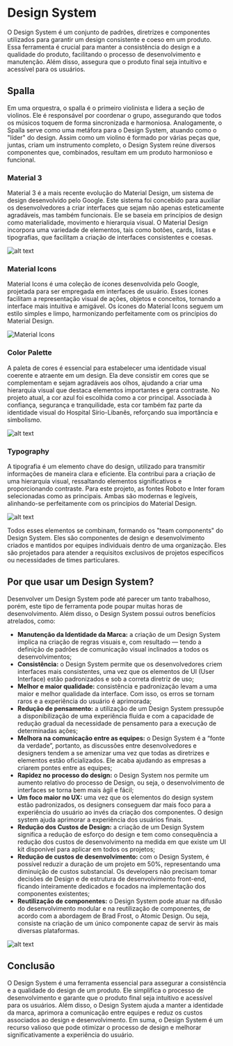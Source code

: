 # Design System

O Design System é um conjunto de padrões, diretrizes e componentes utilizados para garantir um design consistente e coeso em um produto. Essa ferramenta é crucial para manter a consistência do design e a qualidade do produto, facilitando o processo de desenvolvimento e manutenção. Além disso, assegura que o produto final seja intuitivo e acessível para os usuários.

## Spalla

Em uma orquestra, o spalla é o primeiro violinista e lidera a seção de violinos. Ele é responsável por coordenar o grupo, assegurando que todos os músicos toquem de forma sincronizada e harmoniosa. Analogamente, o Spalla serve como uma metáfora para o Design System, atuando como o "líder" do design. Assim como um violino é formado por várias peças que, juntas, criam um instrumento completo, o Design System reúne diversos componentes que, combinados, resultam em um produto harmonioso e funcional.

### Material 3

Material 3 é a mais recente evolução do Material Design, um sistema de design desenvolvido pelo Google. Este sistema foi concebido para auxiliar os desenvolvedores a criar interfaces que sejam não apenas esteticamente agradáveis, mas também funcionais. Ele se baseia em princípios de design como materialidade, movimento e hierarquia visual. O Material Design incorpora uma variedade de elementos, tais como botões, cards, listas e tipografias, que facilitam a criação de interfaces consistentes e coesas.

![alt text](../../../static/img/material-3.png)

### Material Icons

Material Icons é uma coleção de ícones desenvolvida pelo Google, projetada para ser empregada em interfaces de usuário. Esses ícones facilitam a representação visual de ações, objetos e conceitos, tornando a interface mais intuitiva e amigável. Os ícones do Material Icons seguem um estilo simples e limpo, harmonizando perfeitamente com os princípios do Material Design.

![Material Icons](../../../static/img/material-icons.png)

### Color Palette

A paleta de cores é essencial para estabelecer uma identidade visual coerente e atraente em um design. Ela deve consistir em cores que se complementam e sejam agradáveis aos olhos, ajudando a criar uma hierarquia visual que destaca elementos importantes e gera contraste. No projeto atual, a cor azul foi escolhida como a cor principal. Associada à confiança, segurança e tranquilidade, esta cor também faz parte da identidade visual do Hospital Sírio-Libanês, reforçando sua importância e simbolismo.

![alt text](../../../static/img/spalla-colors.png)

### Typography

A tipografia é um elemento chave do design, utilizado para transmitir informações de maneira clara e eficiente. Ela contribui para a criação de uma hierarquia visual, ressaltando elementos significativos e proporcionando contraste. Para este projeto, as fontes Roboto e Inter foram selecionadas como as principais. Ambas são modernas e legíveis, alinhando-se perfeitamente com os princípios do Material Design.

![alt text](../../../static/img/spalla-typography.png)


Todos esses elementos se combinam, formando os "team components" do Design System. Eles são componentes de design e desenvolvimento criados e mantidos por equipes individuais dentro de uma organização. Eles são projetados para atender a requisitos exclusivos de projetos específicos ou necessidades de times particulares. 

## Por que usar um Design System?

Desenvolver um Design System pode até parecer um tanto trabalhoso, porém, este tipo de ferramenta pode poupar muitas horas de desenvolvimento. Além disso, o Design System possui outros benefícios atrelados, como:

- **Manutenção da Identidade da Marca:** a criação de um Design System implica na criação de regras visuais e, com resultado — tendo a definição de padrões de comunicação visual inclinados a todos os desenvolvimentos;
- **Consistência:** o Design System permite que os desenvolvedores criem interfaces mais consistentes, uma vez que os elementos de UI (User Interface) estão padronizados e sob a correta diretriz de uso;
- **Melhor e maior qualidade:** consistência e padronização levam a uma maior e melhor qualidade da interface. Com isso, os erros se tornam raros e a experiência do usuário é aprimorada;
- **Redução de pensamento:** a utilização de um Design System pressupõe a disponibilização de uma experiência fluída e com a capacidade de redução gradual da necessidade de pensamento para a execução de determinadas ações;
- **Melhora na comunicação entre as equipes:** o Design System é a “fonte da verdade”, portanto, as discussões entre desenvolvedores e designers tendem a se amenizar uma vez que todas as diretrizes e elementos estão oficializados. Ele acaba ajudando as empresas a criarem pontes entre as equipes;
- **Rapidez no processo do design:** o Design System nos permite um aumento relativo do processo de Design, ou seja, o desenvolvimento de interfaces se torna bem mais ágil e fácil;
- **Um foco maior no UX:** uma vez que os elementos do design system estão padronizados, os designers conseguem dar mais foco para a experiência do usuário ao invés da criação dos componentes. O design system ajuda aprimorar a experiência dos usuários finais.
- **Redução dos Custos de Design:** a criação de um Design System significa a redução de esforço do design e tem como consequência a redução dos custos de desenvolvimento na medida em que existe um UI kit disponível para aplicar em todos os projetos;
- **Redução de custos de desenvolvimento:** com o Design System, é possível reduzir a duração de um projeto em 50%, representando uma diminuição de custos substancial. Os developers não precisam tomar decisões de Design e de estrutura de desenvolvimento front-end, ficando inteiramente dedicados e focados na implementação dos componentes existentes;
- **Reutilização de componentes:** o Design System pode atuar na difusão do desenvolvimento modular e na reutilização de componentes, de acordo com a abordagem de Brad Frost, o Atomic Design. Ou seja, consiste na criação de um único componente capaz de servir às mais diversas plataformas.

![alt text](../../../static/img/design-fluxo.png)

## Conclusão

O Design System é uma ferramenta essencial para assegurar a consistência e a qualidade do design de um produto. Ele simplifica o processo de desenvolvimento e garante que o produto final seja intuitivo e acessível para os usuários. Além disso, o Design System ajuda a manter a identidade da marca, aprimora a comunicação entre equipes e reduz os custos associados ao design e desenvolvimento. Em suma, o Design System é um recurso valioso que pode otimizar o processo de design e melhorar significativamente a experiência do usuário.
